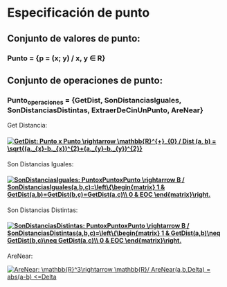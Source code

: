 ﻿# Especificación de punto

  ## Conjunto de valores de punto:

   ### Punto = {p = (x; y) / x, y ∈ R}

  ## Conjunto de operaciones de punto:



   ### Punto<sub>operaciones</sub> = {GetDist, SonDistanciasIguales, SonDistanciasDistintas, ExtraerDeCinUnPunto, AreNear}



Get Distancia:



#### <a href="https://www.codecogs.com/eqnedit.php?latex=GetDist:&space;Punto&space;x&space;Punto&space;\rightarrow&space;\mathbb{R}^{&plus;}_{0}&space;/&space;Dist&space;(a,&space;b)&space;=&space;\sqrt{(a._{x}-b._{x})^{2}&plus;(a._{y}-b._{y})^{2}}" target="_blank"><img src="https://latex.codecogs.com/gif.latex?GetDist:&space;Punto&space;x&space;Punto&space;\rightarrow&space;\mathbb{R}^{&plus;}_{0}&space;/&space;Dist&space;(a,&space;b)&space;=&space;\sqrt{(a._{x}-b._{x})^{2}&plus;(a._{y}-b._{y})^{2}}" title="GetDist: Punto x Punto \rightarrow \mathbb{R}^{+}_{0} / Dist (a, b) = \sqrt{(a._{x}-b._{x})^{2}+(a._{y}-b._{y})^{2}}" /></a>



Son Distancias Iguales: 



#### <a href="https://www.codecogs.com/eqnedit.php?latex=SonDistanciasIguales:&space;PuntoxPuntoxPunto&space;\rightarrow&space;B&space;/&space;SonDistanciasIguales(a,b,c)=\left\{\begin{matrix}&space;1&space;&&space;GetDist(a,b)=GetDist(b,c)=GetDist(a,c)\\&space;0&space;&&space;EOC&space;\end{matrix}\right." target="_blank"><img src="https://latex.codecogs.com/gif.latex?SonDistanciasIguales:&space;PuntoxPuntoxPunto&space;\rightarrow&space;B&space;/&space;SonDistanciasIguales(a,b,c)=\left\{\begin{matrix}&space;1&space;&&space;GetDist(a,b)=GetDist(b,c)=GetDist(a,c)\\&space;0&space;&&space;EOC&space;\end{matrix}\right." title="SonDistanciasIguales: PuntoxPuntoxPunto \rightarrow B / SonDistanciasIguales(a,b,c)=\left\{\begin{matrix} 1 & GetDist(a,b)=GetDist(b,c)=GetDist(a,c)\\ 0 & EOC \end{matrix}\right." /></a>



Son Distancias Distintas: 



#### <a href="https://www.codecogs.com/eqnedit.php?latex=SonDistanciasDistintas:&space;PuntoxPuntoxPunto&space;\rightarrow&space;B&space;/&space;SonDistanciasDistintas(a,b,c)=\left\{\begin{matrix}&space;1&space;&&space;GetDist(a,b)\neq&space;GetDist(b,c)\neq&space;GetDist(a,c)\\&space;0&space;&&space;EOC&space;\end{matrix}\right." target="_blank"><img src="https://latex.codecogs.com/gif.latex?SonDistanciasDistintas:&space;PuntoxPuntoxPunto&space;\rightarrow&space;B&space;/&space;SonDistanciasDistintas(a,b,c)=\left\{\begin{matrix}&space;1&space;&&space;GetDist(a,b)\neq&space;GetDist(b,c)\neq&space;GetDist(a,c)\\&space;0&space;&&space;EOC&space;\end{matrix}\right." title="SonDistanciasDistintas: PuntoxPuntoxPunto \rightarrow B / SonDistanciasDistintas(a,b,c)=\left\{\begin{matrix} 1 & GetDist(a,b)\neq GetDist(b,c)\neq GetDist(a,c)\\ 0 & EOC \end{matrix}\right." /></a>



AreNear:



<a href="https://www.codecogs.com/eqnedit.php?latex=AreNear:&space;\mathbb{R}^3\rightarrow&space;\mathbb{R}/&space;AreNear(a,b,Delta)&space;=&space;abs(a-b)&space;<=Delta" target="_blank"><img src="https://latex.codecogs.com/gif.latex?AreNear:&space;\mathbb{R}^3\rightarrow&space;\mathbb{R}/&space;AreNear(a,b,Delta)&space;=&space;abs(a-b)&space;<=Delta" title="AreNear: \mathbb{R}^3\rightarrow \mathbb{R}/ AreNear(a,b,Delta) = abs(a-b) <=Delta" /></a>
